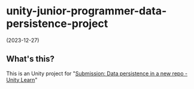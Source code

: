 # unity-junior-programmer-data-persistence-project

(2023-12-27)

## What's this?

This is an Unity project for "[Submission: Data persistence in a new repo - Unity Learn](https://learn.unity.com/tutorial/submission-data-persistence-in-a-new-repo)"

